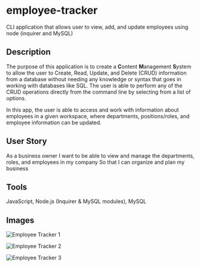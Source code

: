 # employee-tracker
CLI application that allows user to view, add, and update employees using node (inquirer and MySQL)

## Description 
The purpose of this application is to create a **C**ontent **M**anagement **S**ystem to allow the user to Create, Read, Update, and Delete (CRUD) information from a database without needing any knowledge or syntax that goes in working with databases like SQL. The user is able to perform any of the CRUD operations directly from the command line by selecting from a list of options. 

In this app, the user is able to access and work with information about employees in a given workspace, where departments, positions/roles, and employee information can be updated. 

## User Story
As a business owner 
I want to be able to view and manage the departments, roles, and employees in my company 
So that I can organize and plan my business

## Tools
JavaScript, Node.js (Inquirer & MySQL modules), MySQL

## Images
![Employee Tracker 1](./images/img0)

![Employee Tracker 2](./images/img1)

![Employee Tracker 3](./images/img2)